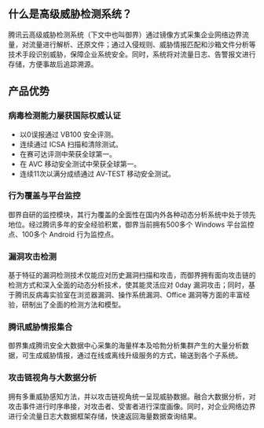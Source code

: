 ## 什么是高级威胁检测系统？
腾讯云高级威胁检测系统（下文中也叫御界）通过镜像方式采集企业网络边界流量，对流量进行解析、还原文件；通过入侵规则、威胁情报匹配和沙箱文件分析等技术手段识别威胁，保障企业系统安全。同时，系统将对流量日志、告警报文进行存储，方便事故后追踪溯源。

## 产品优势
### 病毒检测能力屡获国际权威认证
- 以0误报通过 VB100 安全评测。
- 连续通过 ICSA 扫描和清除测试。
- 在赛可达评测中荣获全球第一。
- 在 AVC 移动安全测试中荣获全球第一。
- 连续11次以满分成绩通过 AV-TEST 移动安全测试。

### 行为覆盖与平台监控
御界自研的监控模块，其行为覆盖的全面性在国内外各种动态分析系统中处于领先地位。经过腾讯多年的安全经验积累，御界当前拥有500多个 Windows 平台监控点、100多个 Android 行为监控点。

### 漏洞攻击检测
基于特征的漏洞检测技术仅能应对历史漏洞扫描和攻击，而御界拥有面向攻击链的检测方式和深入全面的动态分析技术，使其能灵活应对 0day 漏洞攻击；同时，基于腾讯反病毒实验室在浏览器漏洞、操作系统漏洞、Office 漏洞等方面的丰富经验，研制出了全面的检测方法和模型。

### 腾讯威胁情报集合
御界集成腾讯安全大数据中心采集的海量样本及哈勃分析集群产生的大量分析数据，可生成威胁情报，通过在线或离线升级服务的方式，输送到各个子系统。

### 攻击链视角与大数据分析
拥有多重威胁感知方法，并以攻击链视角统一呈现威胁数据。融合大数据分析，对攻击事件进行时序串接，对攻击者、受害者进行深度画像。同时，对企业网络边界进行全流量日志大数据框架存储，快速返回海量数据查询结果。

